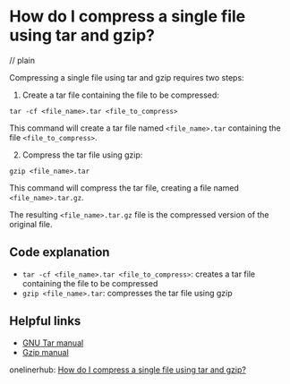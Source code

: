 # How do I compress a single file using tar and gzip?
// plain

Compressing a single file using tar and gzip requires two steps:

1. Create a tar file containing the file to be compressed:
```
tar -cf <file_name>.tar <file_to_compress>
```
This command will create a tar file named `<file_name>.tar` containing the file `<file_to_compress>`.

2. Compress the tar file using gzip:
```
gzip <file_name>.tar
```
This command will compress the tar file, creating a file named `<file_name>.tar.gz`.

The resulting `<file_name>.tar.gz` file is the compressed version of the original file.

## Code explanation

- `tar -cf <file_name>.tar <file_to_compress>`: creates a tar file containing the file to be compressed
- `gzip <file_name>.tar`: compresses the tar file using gzip

## Helpful links
- [GNU Tar manual](https://www.gnu.org/software/tar/manual/tar.html)
- [Gzip manual](https://www.gnu.org/software/gzip/manual/gzip.html)

onelinerhub: [How do I compress a single file using tar and gzip?](https://onelinerhub.com/cli-tar/how-do-i-compress-a-single-file-using-tar-and-gzip)